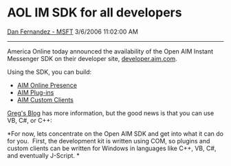<div id="page">

# AOL IM SDK for all developers

[Dan Fernandez -
MSFT](https://social.msdn.microsoft.com/profile/Dan%20Fernandez%20-%20MSFT)
3/6/2006 11:02:00 AM

-----

<div id="content">

America Online today announced the availability of the Open AIM Instant
Messenger SDK on their developer site,
[developer.aim.com](http://developer.aim.com/).

Using the SDK, you can build:

  - [AIM Online Presence](http://developer.aim.com/presenceMain.jsp)
  - [AIM Plug-ins](http://developer.aim.com/pluginMain.jsp)
  - [AIM Custom Clients](http://developer.aim.com/aimccMain.jsp)

[Greg's Blog](http://journals.aol.com/gregsblog/aimInfo/) has more
information, but the good news is that you can use VB, C\#, or C++:

*For now, lets concentrate on the Open AIM SDK and get into what it can
do for you.  First, the development kit is written using COM, so plugins
and custom clients can be written for Windows in languages like C++, VB,
C\#, and eventually J-Script. *

 

</div>

</div>
